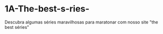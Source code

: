 # 1A-The-best-s-ries-
Descubra algumas séries maravilhosas para maratonar com nosso site "the best séries"
